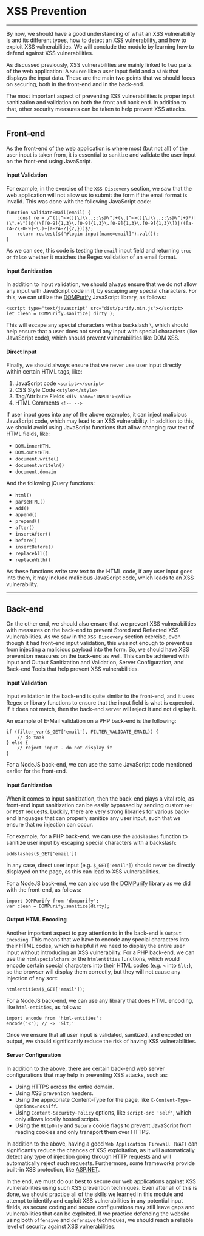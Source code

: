 
<h1>XSS Prevention</h1>
<hr/>
<p>By now, we should have a good understanding of what an XSS vulnerability is and its different types, how to detect an XSS vulnerability, and how to exploit XSS vulnerabilities. We will conclude the module by learning how to defend against XSS vulnerabilities.</p>
<p>As discussed previously, XSS vulnerabilities are mainly linked to two parts of the web application: A <code>Source</code> like a user input field and a <code>Sink</code> that displays the input data. These are the main two points that we should focus on securing, both in the front-end and in the back-end.</p>
<p>The most important aspect of preventing XSS vulnerabilities is proper input sanitization and validation on both the front and back end. In addition to that, other security measures can be taken to help prevent XSS attacks.</p>
<hr/>
<h2>Front-end</h2>
<p>As the front-end of the web application is where most (but not all) of the user input is taken from, it is essential to sanitize and validate the user input on the front-end using JavaScript.</p>
<h4>Input Validation</h4>
<p>For example, in the exercise of the <code>XSS Discovery</code> section, we saw that the web application will not allow us to submit the form if the email format is invalid. This was done with the following JavaScript code:</p>
<pre><code class="language-javascript">function validateEmail(email) {
    const re = /^(([^&lt;&gt;()[\]\\.,;:\s@\"]+(\.[^&lt;&gt;()[\]\\.,;:\s@\"]+)*)|(\".+\"))@((\[[0-9]{1,3}\.[0-9]{1,3}\.[0-9]{1,3}\.[0-9]{1,3}\])|(([a-zA-Z\-0-9]+\.)+[a-zA-Z]{2,}))$/;
    return re.test($("#login input[name=email]").val());
}
</code></pre>
<p>As we can see, this code is testing the <code>email</code> input field and returning <code>true</code> or <code>false</code> whether it matches the Regex validation of an email format.</p>
<h4>Input Sanitization</h4>
<p>In addition to input validation, we should always ensure that we do not allow any input with JavaScript code in it, by escaping any special characters. For this, we can utilize the <a href="https://github.com/cure53/DOMPurify">DOMPurify</a> JavaScript library, as follows:</p>
<pre><code class="language-javascript">&lt;script type="text/javascript" src="dist/purify.min.js"&gt;&lt;/script&gt;
let clean = DOMPurify.sanitize( dirty );
</code></pre>
<p>This will escape any special characters with a backslash <code>\</code>, which should help ensure that a user does not send any input with special characters (like JavaScript code), which should prevent vulnerabilities like DOM XSS.</p>
<h4>Direct Input</h4>
<p>Finally, we should always ensure that we never use user input directly within certain HTML tags, like:</p>
<ol>
<li>JavaScript code <code>&lt;script&gt;&lt;/script&gt;</code>
</li>
<li>CSS Style Code <code>&lt;style&gt;&lt;/style&gt;</code>
</li>
<li>Tag/Attribute Fields <code>&lt;div name='INPUT'&gt;&lt;/div&gt;</code>
</li>
<li>HTML Comments <code>&lt;!-- --&gt;</code>
</li>
</ol>
<p>If user input goes into any of the above examples, it can inject malicious JavaScript code, which may lead to an XSS vulnerability. In addition to this, we should avoid using JavaScript functions that allow changing raw text of HTML fields, like:</p>
<ul>
<li>
<code>DOM.innerHTML</code>
</li>
<li>
<code>DOM.outerHTML</code>
</li>
<li>
<code>document.write()</code>
</li>
<li>
<code>document.writeln()</code>
</li>
<li>
<code>document.domain</code>
</li>
</ul>
<p>And the following jQuery functions:</p>
<ul>
<li>
<code>html()</code>
</li>
<li>
<code>parseHTML()</code>
</li>
<li>
<code>add()</code>
</li>
<li>
<code>append()</code>
</li>
<li>
<code>prepend()</code>
</li>
<li>
<code>after()</code>
</li>
<li>
<code>insertAfter()</code>
</li>
<li>
<code>before()</code>
</li>
<li>
<code>insertBefore()</code>
</li>
<li>
<code>replaceAll()</code>
</li>
<li>
<code>replaceWith()</code>
</li>
</ul>
<p>As these functions write raw text to the HTML code, if any user input goes into them, it may include malicious JavaScript code, which leads to an XSS vulnerability.</p>
<hr/>
<h2>Back-end</h2>
<p>On the other end, we should also ensure that we prevent XSS vulnerabilities with measures on the back-end to prevent Stored and Reflected XSS vulnerabilities. As we saw in the <code>XSS Discovery</code> section exercise, even though it had front-end input validation, this was not enough to prevent us from injecting a malicious payload into the form. So, we should have XSS prevention measures on the back-end as well. This can be achieved with Input and Output Sanitization and Validation, Server Configuration, and Back-end Tools that help prevent XSS vulnerabilities.</p>
<h4>Input Validation</h4>
<p>Input validation in the back-end is quite similar to the front-end, and it uses Regex or library functions to ensure that the input field is what is expected. If it does not match, then the back-end server will reject it and not display it.</p>
<p>An example of E-Mail validation on a PHP back-end is the following:</p>
<pre><code class="language-php">if (filter_var($_GET['email'], FILTER_VALIDATE_EMAIL)) {
    // do task
} else {
    // reject input - do not display it
}
</code></pre>
<p>For a NodeJS back-end, we can use the same JavaScript code mentioned earlier for the front-end.</p>
<h4>Input Sanitization</h4>
<p>When it comes to input sanitization, then the back-end plays a vital role, as front-end input sanitization can be easily bypassed by sending custom <code>GET</code> or <code>POST</code> requests. Luckily, there are very strong libraries for various back-end languages that can properly sanitize any user input, such that we ensure that no injection can occur.</p>
<p>For example, for a PHP back-end, we can use the <code>addslashes</code> function to sanitize user input by escaping special characters with a backslash:</p>
<pre><code class="language-php">addslashes($_GET['email'])
</code></pre>
<p>In any case, direct user input (e.g. <code>$_GET['email']</code>) should never be directly displayed on the page, as this can lead to XSS vulnerabilities.</p>
<p>For a NodeJS back-end, we can also use the <a href="https://github.com/cure53/DOMPurify">DOMPurify</a> library as we did with the front-end, as follows:</p>
<pre><code class="language-javascript">import DOMPurify from 'dompurify';
var clean = DOMPurify.sanitize(dirty);
</code></pre>
<h4>Output HTML Encoding</h4>
<p>Another important aspect to pay attention to in the back-end is <code>Output Encoding</code>. This means that we have to encode any special characters into their HTML codes, which is helpful if we need to display the entire user input without introducing an XSS vulnerability. For a PHP back-end, we can use the <code>htmlspecialchars</code> or the <code>htmlentities</code> functions, which would encode certain special characters into their HTML codes (e.g. <code>&lt;</code> into <code>&amp;lt;</code>), so the browser will display them correctly, but they will not cause any injection of any sort:</p>
<pre><code class="language-php">htmlentities($_GET['email']);
</code></pre>
<p>For a NodeJS back-end, we can use any library that does HTML encoding, like <code>html-entities</code>, as follows:</p>
<pre><code class="language-javascript">import encode from 'html-entities';
encode('&lt;'); // -&gt; '&amp;lt;'
</code></pre>
<p>Once we ensure that all user input is validated, sanitized, and encoded on output, we should significantly reduce the risk of having XSS vulnerabilities.</p>
<h4>Server Configuration</h4>
<p>In addition to the above, there are certain back-end web server configurations that may help in preventing XSS attacks, such as:</p>
<ul>
<li>Using HTTPS across the entire domain.</li>
<li>Using XSS prevention headers.</li>
<li>Using the appropriate Content-Type for the page, like <code>X-Content-Type-Options=nosniff</code>.</li>
<li>Using <code>Content-Security-Policy</code> options, like <code>script-src 'self'</code>, which only allows locally hosted scripts.</li>
<li>Using the <code>HttpOnly</code> and <code>Secure</code> cookie flags to prevent JavaScript from reading cookies and only transport them over HTTPS.</li>
</ul>
<p>In addition to the above, having a good <code>Web Application Firewall (WAF)</code> can significantly reduce the chances of XSS exploitation, as it will automatically detect any type of injection going through HTTP requests and will automatically reject such requests. Furthermore, some frameworks provide built-in XSS protection, like <a href="https://learn.microsoft.com/en-us/aspnet/core/security/cross-site-scripting?view=aspnetcore-7.0">ASP.NET</a>.</p>
<p>In the end, we must do our best to secure our web applications against XSS vulnerabilities using such XSS prevention techniques. Even after all of this is done, we should practice all of the skills we learned in this module and attempt to identify and exploit XSS vulnerabilities in any potential input fields, as secure coding and secure configurations may still leave gaps and vulnerabilities that can be exploited. If we practice defending the website using both <code>offensive</code> and <code>defensive</code> techniques, we should reach a reliable level of security against XSS vulnerabilities.</p>
